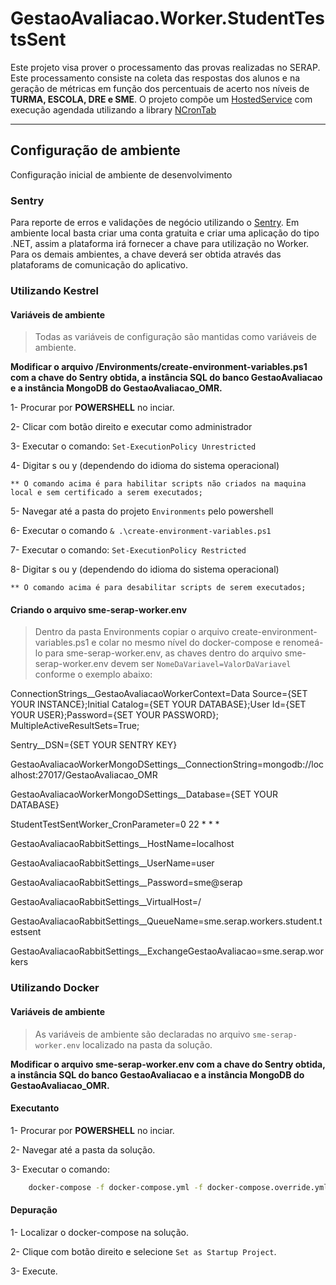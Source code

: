 # GestaoAvaliacao.Worker.StudentTestsSent
Este projeto visa prover o processamento das provas realizadas no SERAP. Este processamento consiste na coleta das respostas dos alunos e na geração de métricas em função dos percentuais de acerto nos níveis de **TURMA, ESCOLA, DRE e SME**.
O projeto compõe um [HostedService](https://docs.microsoft.com/pt-br/aspnet/core/fundamentals/host/hosted-services?view=aspnetcore-5.0&tabs=visual-studio) com execução agendada utilizando a library [NCronTab](https://github.com/atifaziz/NCrontab)

------------

## Configuração de ambiente
Configuração inicial de ambiente de desenvolvimento

### Sentry
Para reporte de erros e validações de negócio utilizando o [Sentry](https://sentry.io/welcome/).
Em ambiente local basta criar uma conta gratuita e criar uma aplicação do tipo .NET, assim a plataforma irá fornecer a chave para utilização no Worker.
Para os demais ambientes, a chave deverá ser obtida através das plataforams de comunicação do aplicativo.

### Utilizando Kestrel

#### Variáveis de ambiente
> Todas as variáveis de configuração são mantidas como variáveis de ambiente. 

**Modificar o arquivo /Environments/create-environment-variables.ps1 com a chave do Sentry obtida, a instância SQL do banco GestaoAvaliacao e a instância   MongoDB do GestaoAvaliacao_OMR.**

1- Procurar por **POWERSHELL** no inciar. 

2- Clicar com botão direito e executar como administrador

3- Executar o comando: `Set-ExecutionPolicy Unrestricted`

4- Digitar s ou y (dependendo do idioma do sistema operacional)

	** O comando acima é para habilitar scripts não criados na maquina local e sem certificado a serem executados;
	
5- Navegar até a pasta do projeto `Environments` pelo powershell

6- Executar o comando `& .\create-environment-variables.ps1`

7- Executar o comando: `Set-ExecutionPolicy Restricted`

8- Digitar s ou y (dependendo do idioma do sistema operacional)

	** O comando acima é para desabilitar scripts de serem executados;

#### Criando o arquivo sme-serap-worker.env
> Dentro da pasta Environments copiar o arquivo create-environment-variables.ps1 e colar no mesmo nível do docker-compose e renomeá-lo para sme-serap-worker.env, as chaves dentro do arquivo sme-serap-worker.env devem ser `NomeDaVariavel=ValorDaVariavel` conforme o exemplo abaixo:

ConnectionStrings__GestaoAvaliacaoWorkerContext=Data Source={SET YOUR INSTANCE};Initial Catalog={SET YOUR DATABASE};User Id={SET YOUR USER};Password={SET YOUR PASSWORD}; MultipleActiveResultSets=True;

Sentry__DSN={SET YOUR SENTRY KEY}

GestaoAvaliacaoWorkerMongoDSettings__ConnectionString=mongodb://localhost:27017/GestaoAvaliacao_OMR

GestaoAvaliacaoWorkerMongoDSettings__Database={SET YOUR DATABASE}

StudentTestSentWorker_CronParameter=0 22 * * *

GestaoAvaliacaoRabbitSettings__HostName=localhost

GestaoAvaliacaoRabbitSettings__UserName=user

GestaoAvaliacaoRabbitSettings__Password=sme@serap

GestaoAvaliacaoRabbitSettings__VirtualHost=/

GestaoAvaliacaoRabbitSettings__QueueName=sme.serap.workers.student.testsent

GestaoAvaliacaoRabbitSettings__ExchangeGestaoAvaliacao=sme.serap.workers

### Utilizando Docker

#### Variáveis de ambiente
> As variáveis de ambiente são declaradas no arquivo `sme-serap-worker.env` localizado na pasta da solução.

**Modificar o arquivo sme-serap-worker.env com a chave do Sentry obtida, a instância SQL do banco GestaoAvaliacao e a instância   MongoDB do GestaoAvaliacao_OMR.**

#### Executanto

1- Procurar por **POWERSHELL** no inciar. 

2- Navegar até a pasta da solução.

3- Executar o comando:
```bash
	docker-compose -f docker-compose.yml -f docker-compose.override.yml up --build -d
```

#### Depuração

1- Localizar o docker-compose na solução.

2- Clique com botão direito e selecione `Set as Startup Project`.

3- Execute. 


